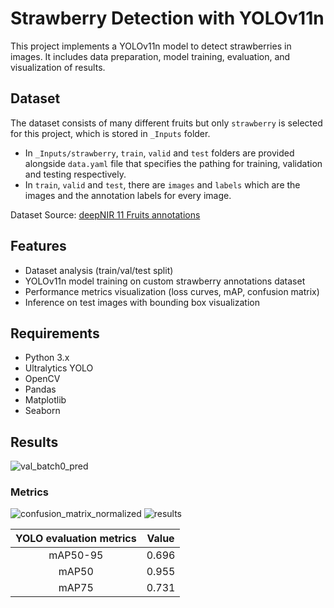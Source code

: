 # Strawberry Detection with YOLOv11n
This project implements a YOLOv11n model to detect strawberries in images. It includes data preparation, model training, evaluation, and visualization of results.

## Dataset
The dataset consists of many different fruits but only `strawberry` is selected for this project, which is stored in `_Inputs` folder.

- In `_Inputs/strawberry`, `train`, `valid` and `test` folders are provided alongside `data.yaml` file that specifies the pathing for training, validation and testing respectively.
- In `train`, `valid` and `test`, there are `images` and `labels` which are the images and the annotation labels for every image.

Dataset Source: [deepNIR 11 Fruits annotations](https://www.kaggle.com/datasets/enddl22/deepnir-11fruits)

## Features
- Dataset analysis (train/val/test split)
- YOLOv11n model training on custom strawberry annotations dataset
- Performance metrics visualization (loss curves, mAP, confusion matrix)
- Inference on test images with bounding box visualization

## Requirements
- Python 3.x
- Ultralytics YOLO
- OpenCV
- Pandas
- Matplotlib
- Seaborn

## Results
![val_batch0_pred](https://github.com/user-attachments/assets/d371cd8e-f826-4943-9cfe-896938eceb50)

### Metrics
![confusion_matrix_normalized](https://github.com/user-attachments/assets/23936528-fa94-49c4-bc61-c1a375e5c4db)
![results](https://github.com/user-attachments/assets/74cc4efe-9b6d-49e8-aafd-a6879c0f05c3)

|YOLO evaluation metrics| Value |
| :-------------------: | ----- |
| mAP50-95              | 0.696 |
| mAP50                 | 0.955 |
| mAP75                 | 0.731 |
